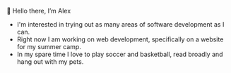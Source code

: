 👋 Hello there, I’m Alex 
- I'm interested in trying out as many areas of software development as I can.
- Right now I am working on web development, specifically on a website for my summer camp. 
- In my spare time I love to play soccer and basketball, read broadly and hang out with my pets. 

<!---
alexcholmsky/alexcholmsky is a ✨ special ✨ repository because its `README.md` (this file) appears on your GitHub profile.
You can click the Preview link to take a look at your changes.
--->
